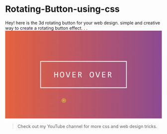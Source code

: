 # Rotating-Button-using-css
Hey! here is the 3d rotating button for your web design. simple and creative way to create a rotating button effect. 
.
.
![Rotating Button using css](preview.gif)
> Check out my YouTube channel for more css and web design tricks. 
